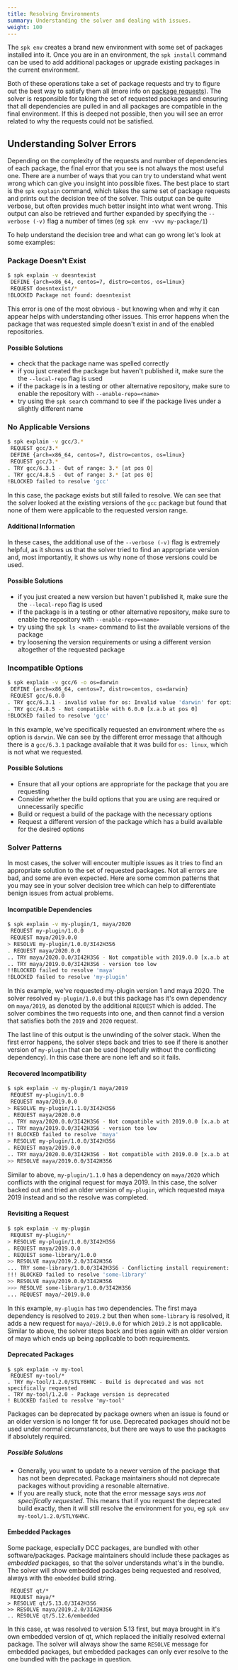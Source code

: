 ```yaml
---
title: Resolving Environments
summary: Understanding the solver and dealing with issues.
weight: 100
---
```


The `spk env` creates a brand new environment with some set of packages installed into it. Once you are in an environment, the `spk install` command can be used to add additional packages or upgrade existing packages in the current environment.

Both of these operations take a set of package requests and try to figure out the best way to satisfy them all (more info on [package requests](../versioning)). The solver is responsible for taking the set of requested packages and ensuring that all dependencies are pulled in and all packages are compatible in the final environment. If this is deeped not possible, then you will see an error related to why the requests could not be satisfied.

## Understanding Solver Errors

Depending on the complexity of the requests and number of dependencies of each package, the final error that you see is not always the most useful one. There are a number of ways that you can try to understand what went wrong which can give you insight into possible fixes. The best place to start is the `spk explain` command, which takes the same set of package requests and prints out the decision tree of the solver. This output can be quite verbose, but often provides much better insight into what went wrong. This output can also be retrieved and further expanded by specifying the `--verbose (-v)` flag a number of times (eg `spk env -vvv my-package/1`)

To help understand the decision tree and what can go wrong let's look at some examples:

### Package Doesn't Exist

```bash
$ spk explain -v doesntexist
 DEFINE {arch=x86_64, centos=7, distro=centos, os=linux}
 REQUEST doesntexist/*
!BLOCKED Package not found: doesntexist
```

This error is one of the most obvious - but knowing when and why it can appear helps with understanding other issues. This error happens when the package that was requested simple doesn't exist in and of the enabled repositories.

#### Possible Solutions

- check that the package name was spelled correctly
- if you just created the package but haven't published it, make sure the the `--local-repo` flag is used
- if the package is in a testing or other alternative repository, make sure to enable the repository with `--enable-repo=<name>`
- try using the `spk search` command to see if the package lives under a slightly different name

### No Applicable Versions

```bash
$ spk explain -v gcc/3.*
 REQUEST gcc/3.*
 DEFINE {arch=x86_64, centos=7, distro=centos, os=linux}
 REQUEST gcc/3.*
. TRY gcc/6.3.1 - Out of range: 3.* [at pos 0]
. TRY gcc/4.8.5 - Out of range: 3.* [at pos 0]
!BLOCKED failed to resolve 'gcc'
```

In this case, the package exists but still failed to resolve. We can see that the solver looked at the existing versions of the `gcc` package but found that none of them were applicable to the requested version range.

#### Additional Information

In these cases, the additional use of the `--verbose (-v)` flag is extremely helpful, as it shows us that the solver tried to find an appropriate version and, most importantly, it shows us why none of those versions could be used.

#### Possible Solutions

- if you just created a new version but haven't published it, make sure the the `--local-repo` flag is used
- if the package is in a testing or other alternative repository, make sure to enable the repository with `--enable-repo=<name>`
- try using the `spk ls <name>` command to list the available versions of the package
- try loosening the version requirements or using a different version altogether of the requested package

### Incompatible Options

```bash
$ spk explain -v gcc/6 -o os=darwin
 DEFINE {arch=x86_64, centos=7, distro=centos, os=darwin}
 REQUEST gcc/6.0.0
. TRY gcc/6.3.1 - invalid value for os: Invalid value 'darwin' for option 'os', must be one of {'linux'}
. TRY gcc/4.8.5 - Not compatible with 6.0.0 [x.a.b at pos 0]
!BLOCKED failed to resolve 'gcc'
```

In this example, we've specifically requested an environment where the `os` option is `darwin`. We can see by the different error message that although there is a `gcc/6.3.1` package available that it was build for `os: linux`, which is not what we requested.

#### Possible Solutions

- Ensure that all your options are appropriate for the package that you are requesting
- Consider whether the build options that you are using are required or unnecessarily specific
- Build or request a build of the package with the necessary options
- Request a different version of the package which has a build available for the desired options

### Solver Patterns

In most cases, the solver will encouter multiple issues as it tries to find an appropriate solution to the set of requested packages. Not all errors are bad, and some are even expected. Here are some common patterns that you may see in your solver decision tree which can help to differentiate benign issues from actual problems.

#### Incompatible Dependencies

```bash
$ spk explain -v my-plugin/1, maya/2020
 REQUEST my-plugin/1.0.0
 REQUEST maya/2019.0.0
> RESOLVE my-plugin/1.0.0/3I42H3S6
. REQUEST maya/2020.0.0
.. TRY maya/2020.0.0/3I42H3S6 - Not compatible with 2019.0.0 [x.a.b at pos 0]
.. TRY maya/2019.0.0/3I42H3S6 - version too low
!!BLOCKED failed to resolve 'maya'
!BLOCKED failed to resolve 'my-plugin'
```

In this example, we've requested my-plugin version 1 and maya 2020. The solver resolved `my-plugin/1.0.0` but this package has it's own dependency on `maya/2019`, as denoted by the additional `REQUEST` which is added. The solver combines the two requests into one, and then cannot find a version that satisfies both the `2019` and `2020` request.

The last line of this output is the unwinding of the solver stack. When the first error happens, the solver steps back and tries to see if there is another version of `my-plugin` that can be used (hopefully without the conflicting dependency). In this case there are none left and so it fails.

#### Recovered Incompatibility

```bash
$ spk explain -v my-plugin/1 maya/2019
 REQUEST my-plugin/1.0.0
 REQUEST maya/2019.0.0
> RESOLVE my-plugin/1.1.0/3I42H3S6
. REQUEST maya/2020.0.0
.. TRY maya/2020.0.0/3I42H3S6 - Not compatible with 2019.0.0 [x.a.b at pos 0]
.. TRY maya/2019.0.0/3I42H3S6 - version too low
!! BLOCKED failed to resolve 'maya'
> RESOLVE my-plugin/1.0.0/3I42H3S6
. REQUEST maya/2019.0.0
.. TRY maya/2020.0.0/3I42H3S6 - Not compatible with 2019.0.0 [x.a.b at pos 0]
>> RESOLVE maya/2019.0.0/3I42H3S6
```

Similar to above, `my-plugin/1.1.0` has a dependency on `maya/2020` which conflicts with the original request for maya 2019. In this case, the solver backed out and tried an older version of `my-plugin`, which requested maya 2019 instead and so the resolve was completed.

#### Revisiting a Request

```bash
$ spk explain -v my-plugin
 REQUEST my-plugin/*
> RESOLVE my-plugin/1.0.0/3I42H3S6
. REQUEST maya/2019.0.0
. REQUEST some-library/1.0.0
>> RESOLVE maya/2019.2.0/3I42H3S6
... TRY some-library/1.0.0/3I42H3S6 - Conflicting install requirement: 'maya' version too high
!!! BLOCKED failed to resolve 'some-library'
>> RESOLVE maya/2019.0.0/3I42H3S6
>>> RESOLVE some-library/1.0.0/3I42H3S6
... REQUEST maya/~2019.0.0
```

In this example, `my-plugin` has two dependencies. The first maya dependency is resolved to `2019.2` but then when `some-library` is resolved, it adds a new request for `maya/~2019.0.0` for which `2019.2` is not applicable. Similar to above, the solver steps back and tries again with an older version of maya which ends up being applicable to both requirements.

#### Deprecated Packages

```
$ spk explain -v my-tool
 REQUEST my-tool/*
. TRY my-tool/1.2.0/STLY6HNC - Build is deprecated and was not specifically requested
. TRY my-tool/1.2.0 - Package version is deprecated
! BLOCKED failed to resolve 'my-tool'
```

Packages can be deprecated by package owners when an issue is found or an older version is no longer fit for use. Deprecated packages should not be used under normal circumstances, but there are ways to use the packages if absolutely required.

##### Possible Solutions

- Generally, you want to update to a newer version of the package that has not been deprecated. Package maintainers should not deprecate packages without providing a resonable alternative.
- If you are really stuck, note that the error message says _was not specifically requested_. This means that if you request the deprecated build exactly, then it will still resolve the environment for you, eg `spk env my-tool/1.2.0/STLY6HNC`.

#### Embedded Packages

Some package, especially DCC packages, are bundled with other software/packages. Package maintainers should include these packages as _embedded_ packages, so that the solver understands what's in the bundle. The solver will show embedded packages being requested and resolved, always with the `embedded` build string.

```
 REQUEST qt/*
 REQUEST maya/*
> RESOLVE qt/5.13.0/3I42H3S6
>> RESOLVE maya/2019.2.0/3I42H3S6
.. RESOLVE qt/5.12.6/embedded
```

In this case, `qt` was resolved to version 5.13 first, but maya brought in it's own embedded version of qt, which replaced the initially resolved external package. The solver will always show the same `RESOLVE` message for embedded packages, but embedded packages can only ever resolve to the one bundled with the package in question.
